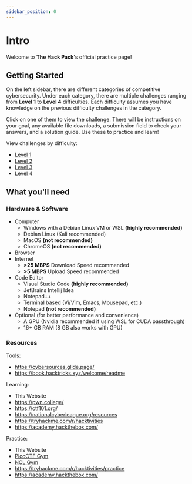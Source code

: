 ```yaml
---
sidebar_position: 0
---
```


# Intro

Welcome to **The Hack Pack**'s official practice page!

## Getting Started

On the left sidebar, there are different categories of competitive cybersecurity. Under each category, there are multiple challenges ranging from **Level 1** to **Level 4** difficulties. Each difficulty assumes you have knowledge on the previous difficulty challenges in the category.

Click on one of them to view the challenge. There will be instructions on your goal, any available file downloads, a submission field to check your answers, and a solution guide. Use these to practice and learn!

View challenges by difficulty:
- [Level 1](https://thehackpack.org/practice/tags/level1) 
- [Level 2](https://thehackpack.org/practice/tags/level2)
- [Level 3](https://thehackpack.org/practice/tags/level3)
- [Level 4](https://thehackpack.org/practice/tags/level4)  

## What you'll need

### Hardware & Software
- Computer
    - Windows with a Debian Linux VM or WSL **(highly recommended)**
    - Debian Linux (Kali recommended)
    - MacOS **(not recommended)**
    - ChromeOS **(not recommended)**
- Browser
- Internet
    - **\>25 MBPS** Download Speed recommended
    - **\>5 MBPS** Upload Speed recommended
- Code Editor
    - Visual Studio Code **(highly recommended)**
    - JetBrains Intellij Idea
    - Notepad++
    - Terminal based (Vi/Vim, Emacs, Mousepad, etc.)
    - Notepad **(not recommended)**
- Optional (for better performance and convenience)
    - A GPU (Nvidia recommended if using WSL for CUDA passthrough)
    - 16+ GB RAM (8 GB also works with GPU)


### Resources

Tools: 
- https://cybersources.glide.page/
- https://book.hacktricks.xyz/welcome/readme

Learning:
- This Website
- https://pwn.college/
- https://ctf101.org/
- https://nationalcyberleague.org/resources
- https://tryhackme.com/r/hacktivities
- https://academy.hackthebox.com/

Practice:
- This Website
- [PicoCTF Gym](https://play.picoctf.org/practice)
- [NCL Gym](https://cyberskyline.com/events/ncl)
- https://tryhackme.com/r/hacktivities/practice
- https://academy.hackthebox.com/